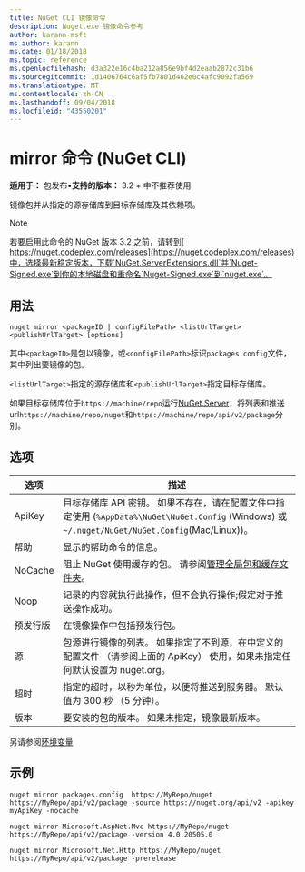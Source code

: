 ```yaml
---
title: NuGet CLI 镜像命令
description: Nuget.exe 镜像命令参考
author: karann-msft
ms.author: karann
ms.date: 01/18/2018
ms.topic: reference
ms.openlocfilehash: d3a322e16c4ba212a856e9bf4d2eaab2872c31b6
ms.sourcegitcommit: 1d1406764c6af5fb7801d462e0c4afc9092fa569
ms.translationtype: MT
ms.contentlocale: zh-CN
ms.lasthandoff: 09/04/2018
ms.locfileid: "43550201"
---
```

# <a name="mirror-command-nuget-cli"></a>mirror 命令 (NuGet CLI)

**适用于：** 包发布&bullet;**支持的版本：** 3.2 + 中不推荐使用

镜像包并从指定的源存储库到目标存储库及其依赖项。

> [!NOTE]
> 若要启用此命令的 NuGet 版本 3.2 之前，请转到[ https://nuget.codeplex.com/releases](https://nuget.codeplex.com/releases)中，选择最新稳定版本，下载`NuGet.ServerExtensions.dll`并`Nuget-Signed.exe`到你的本地磁盘和重命名`Nuget-Signed.exe`到`nuget.exe`。

## <a name="usage"></a>用法

```cli
nuget mirror <packageID | configFilePath> <listUrlTarget> <publishUrlTarget> [options]
```

其中`<packageID>`是包以镜像，或`<configFilePath>`标识`packages.config`文件，其中列出要镜像的包。

`<listUrlTarget>`指定的源存储库和`<publishUrlTarget>`指定目标存储库。

如果目标存储库位于`https://machine/repo`运行[NuGet.Server](../hosting-packages/nuget-server.md)，将列表和推送 url`https://machine/repo/nuget`和`https://machine/repo/api/v2/package`分别。

## <a name="options"></a>选项

| 选项 | 描述 |
| --- | --- |
| ApiKey | 目标存储库 API 密钥。 如果不存在，请在配置文件中指定使用 (`%AppData%\NuGet\NuGet.Config` (Windows) 或`~/.nuget/NuGet/NuGet.Config`(Mac/Linux))。 |
| 帮助 | 显示的帮助命令的信息。 |
| NoCache | 阻止 NuGet 使用缓存的包。 请参阅[管理全局包和缓存文件夹](../consume-packages/managing-the-global-packages-and-cache-folders.md)。 |
| Noop | 记录的内容就执行此操作，但不会执行操作;假定对于推送操作成功。 |
| 预发行版 | 在镜像操作中包括预发行包。 |
| 源 | 包源进行镜像的列表。 如果指定了不到源，在中定义的配置文件 （请参阅上面的 ApiKey） 使用，如果未指定任何默认设置为 nuget.org。 |
| 超时 | 指定的超时，以秒为单位，以便将推送到服务器。 默认值为 300 秒 （5 分钟）。 |
| 版本 | 要安装的包的版本。 如果未指定，镜像最新版本。 |

另请参阅[环境变量](cli-ref-environment-variables.md)

## <a name="examples"></a>示例

```cli
nuget mirror packages.config  https://MyRepo/nuget https://MyRepo/api/v2/package -source https://nuget.org/api/v2 -apikey myApiKey -nocache

nuget mirror Microsoft.AspNet.Mvc https://MyRepo/nuget https://MyRepo/api/v2/package -version 4.0.20505.0

nuget mirror Microsoft.Net.Http https://MyRepo/nuget https://MyRepo/api/v2/package -prerelease
```
